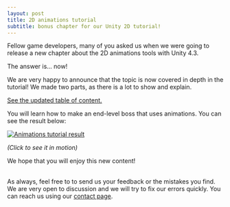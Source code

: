 ```yaml
---
layout: post
title: 2D animations tutorial
subtitle: bonus chapter for our Unity 2D tutorial!
---
```


Fellow game developers, many of you asked us when we were going to release a new chapter about the 2D animations tools with Unity 4.3.

The answer is... now!

We are very happy to announce that the topic is now covered in depth in the tutorial! We made two parts, as there is a lot to show and explain.

[See the updated table of content.](http://pixelnest.io/tutorials/2d-game-unity/table-of-contents/)

You will learn how to make an end-level boss that uses animations. You can see the result below:

[ ![Animations tutorial result](http://pixelnest.io/tutorials/2d-game-unity/animations-2/-img/boss_final.png)](http://pixelnest.io/tutorials/2d-game-unity/animations-2/-img/boss_final.gif)

_(Click to see it in motion)_

We hope that you will enjoy this new content!

<br />As always, feel free to to send us your feedback or the mistakes you find. We are very open to discussion and we will try to fix our errors quickly. You can reach us using our [contact page](/contact).
